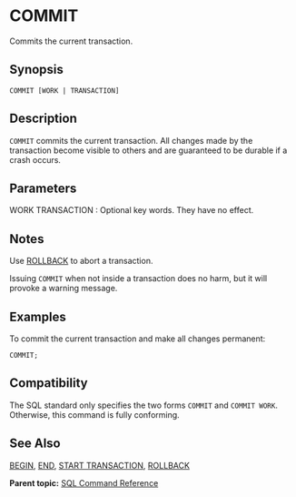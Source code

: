 # COMMIT 

Commits the current transaction.

## Synopsis 

``` {#sql_command_synopsis}
COMMIT [WORK | TRANSACTION]
```

## Description 

`COMMIT` commits the current transaction. All changes made by the transaction become visible to others and are guaranteed to be durable if a crash occurs.

## Parameters 

WORK
TRANSACTION
:   Optional key words. They have no effect.

## Notes 

Use [ROLLBACK](ROLLBACK.html) to abort a transaction.

Issuing `COMMIT` when not inside a transaction does no harm, but it will provoke a warning message.

## Examples 

To commit the current transaction and make all changes permanent:

```
COMMIT;
```

## Compatibility 

The SQL standard only specifies the two forms `COMMIT` and `COMMIT WORK`. Otherwise, this command is fully conforming.

## See Also 

[BEGIN](BEGIN.html), [END](END.html), [START TRANSACTION](START_TRANSACTION.html), [ROLLBACK](ROLLBACK.html)

**Parent topic:** [SQL Command Reference](../sql_commands/sql_ref.html)

